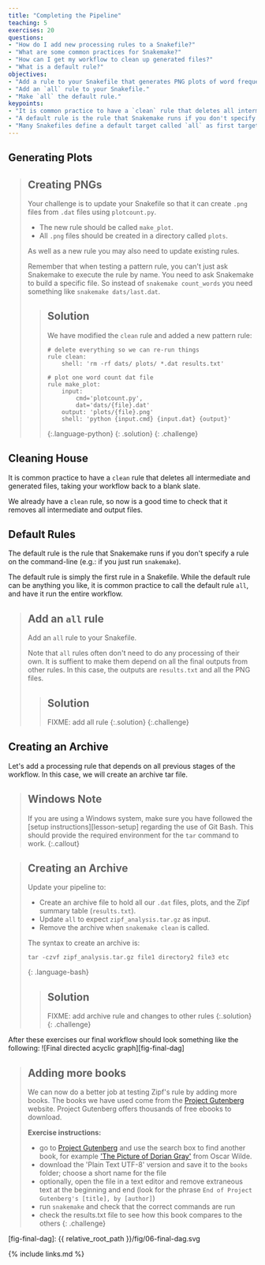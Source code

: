 ```yaml
---
title: "Completing the Pipeline"
teaching: 5
exercises: 20
questions:
- "How do I add new processing rules to a Snakefile?"
- "What are some common practices for Snakemake?"
- "How can I get my workflow to clean up generated files?"
- "What is a default rule?"
objectives:
- "Add a rule to your Snakefile that generates PNG plots of word frequencies."
- "Add an `all` rule to your Snakefile."
- "Make `all` the default rule."
keypoints:
- "It is common practice to have a `clean` rule that deletes all intermediate and generated files, taking your workflow back to a blank slate."
- "A default rule is the rule that Snakemake runs if you don't specify a rule on the command line. It is simply the first rule in a Snakefile."
- "Many Snakefiles define a default target called `all` as first target in the file. This runs by default and typically executes the entire workflow."
---
```


## Generating Plots

> ## Creating PNGs
>
> Your challenge is to update your Snakefile so that it can create `.png`
> files from `.dat` files using `plotcount.py`.
>
> * The new rule should be called `make_plot`.
> * All `.png` files should be created in a directory called `plots`.
>
> As well as a new rule you may also need to update existing rules.
>
> Remember that when testing a pattern rule, you can't just ask Snakemake to
> execute the rule by name. You need to ask Snakemake to build a specific file.
> So instead of `snakemake count_words` you need something like `snakemake dats/last.dat`.
>
> > ## Solution
> >
> > We have modified the `clean` rule and added a new pattern rule:
> > ~~~
> > # delete everything so we can re-run things
> > rule clean:
> >     shell: 'rm -rf dats/ plots/ *.dat results.txt'
> >
> > # plot one word count dat file
> > rule make_plot:
> >     input:
> >         cmd='plotcount.py',
> >         dat='dats/{file}.dat'
> >     output: 'plots/{file}.png'
> >     shell: 'python {input.cmd} {input.dat} {output}'
> > ~~~
> > {:.language-python}
> {: .solution}
{: .challenge}

## Cleaning House

It is common practice to have a `clean` rule that deletes all intermediate
and generated files, taking your workflow back to a blank slate.

We already have a `clean` rule, so now is a good time to check that it
removes all intermediate and output files.

## Default Rules

The default rule is the rule that Snakemake runs if you don't specify a rule
on the command-line (e.g.: if you just run `snakemake`).

The default rule is simply the first rule in a Snakefile. While the default
rule can be anything you like, it is common practice to call the default rule
`all`, and have it run the entire workflow.

> ## Add an `all` rule
>
> Add an `all` rule to your Snakefile.
>
> Note that `all` rules often don't need to do any processing of their own.
> It is suffient to make them depend on all the final outputs from other rules.
> In this case, the outputs are `results.txt` and all the PNG files.
>
> > ## Solution
> >
> > FIXME: add all rule
> {:.solution}
{:.challenge}

## Creating an Archive

Let's add a processing rule that depends on all previous stages of the workflow.
In this case, we will create an archive tar file.

> ## Windows Note
>
> If you are using a Windows system, make sure you have followed the
> [setup instructions][lesson-setup] regarding the use of Git Bash.
> This should provide the required environment for the `tar` command to work.
{:.callout}

> ## Creating an Archive
>
> Update your pipeline to:
>
> * Create an archive file to hold all our `.dat` files, plots, and the
> Zipf summary table (`results.txt`).
> * Update `all` to expect `zipf_analysis.tar.gz` as input.
> * Remove the archive when `snakemake clean` is called.
>
> The syntax to create an archive is:
> ~~~
> tar -czvf zipf_analysis.tar.gz file1 directory2 file3 etc
> ~~~
> {: .language-bash}
>
> > ## Solution
> >
> > FIXME: add archive rule and changes to other rules
> {:.solution}
{: .challenge}

After these exercises our final workflow should look something like the following:
![Final directed acyclic graph][fig-final-dag]

> ## Adding more books
>
> We can now do a better job at testing Zipf's rule by adding more books.
> The books we have used come from the [Project Gutenberg](http://www.gutenberg.org/) website.
> Project Gutenberg offers thousands of free ebooks to download.
>
>  **Exercise instructions:**
>
> * go to [Project Gutenberg](http://www.gutenberg.org/) and use the search box to find another book,
> for example ['The Picture of Dorian Gray'](https://www.gutenberg.org/ebooks/174) from Oscar Wilde.
> * download the 'Plain Text UTF-8' version and save it to the `books` folder;
> choose a short name for the file
> * optionally, open the file in a text editor and remove extraneous text at the beginning and end
> (look for the phrase `End of Project Gutenberg's [title], by [author]`)
> * run `snakemake` and check that the correct commands are run
> * check the results.txt file to see how this book compares to the others
{: .challenge}

[fig-final-dag]: {{ relative_root_path }}/fig/06-final-dag.svg

{% include links.md %}
